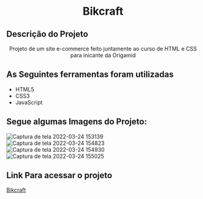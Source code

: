 <h1 align="center">Bikcraft</h1>

## Descrição do Projeto
<p align="center">Projeto de um site e-commerce feito juntamente ao curso de HTML e CSS para inicante da Origamid</p>

<h2>As Seguintes ferramentas foram utilizadas</h2>

<Ul>
  <li>HTML5</li>
  <li>CSS3</li>
  <li>JavaScript</li>
</ul>

## Segue algumas Imagens do Projeto:

![Captura de tela 2022-03-24 153139](https://user-images.githubusercontent.com/88248076/159989323-0ce3226c-7882-4c2f-acd6-9930bbac679a.png)
![Captura de tela 2022-03-24 154823](https://user-images.githubusercontent.com/88248076/159989325-58dd7a31-c10b-47b7-aaa2-f5309c0c8f16.png)
![Captura de tela 2022-03-24 154930](https://user-images.githubusercontent.com/88248076/159989330-9eb2609d-bec2-43c9-9404-82f6af255637.png)
![Captura de tela 2022-03-24 155025](https://user-images.githubusercontent.com/88248076/159989333-f979e8ac-c76e-4799-b471-3a0d4cfe717f.png)

<h2>Link Para acessar o projeto</h2>

<a href="https://erickleoo.github.io/bikcraft/">Bikcraft</a>




